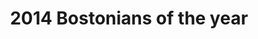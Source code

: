 ---
layout: post
title: '2014 Bostonians of the year'
story: 'http://www.bostonglobe.com/magazine/2014/12/21/why-market-basket-employees-are-our-bostonians-year/o3P4vXbnDO70tjVpfzoEBI/story.html'
text: 'An interactive widget that showcases the employees of Market Basket.'
vimeo: '<iframe src="//player.vimeo.com/video/114976416?title=0&amp;byline=0&amp;portrait=0&amp;color=ffffff" width="640" height="390" frameborder="0" webkitallowfullscreen mozallowfullscreen allowfullscreen></iframe>'
---